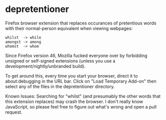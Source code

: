 # depretentioner
Firefox browser extension that replaces occurances of pretentious words with their normal-person equivalent when viewing webpages:
```
whilst  -> while  
amongst -> among  
whomst  -> whom  
```
Since Firefox version 46, Mozilla fucked everyone over by forbidding unsigned or self-signed extensions (unless you use a development/nightly/unbranded build).

To get around this, every time you start your browser, direct it to about:debugging in the URL bar.  Click on "Load Temporary Add-on" then select any of the files in the depretentioner directory.

Known Issues: Searching for "whilst" (and presumably the other words that this extension replaces) may crash the browser.  I don't really know JavaScript, so please feel free to figure out what's wrong and open a pull request.
